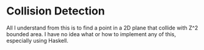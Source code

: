 # Collision Detection
All I understand from this is to find a point in a 2D plane that collide with Z^2 bounded area. I have no idea what or how to implement any of this, especially using Haskell.